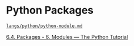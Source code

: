 # Python Packages

[`langs/python/python-module.md`](/langs/python/python-module.md)

[6.4. Packages - 6. Modules — The Python Tutorial](https://docs.python.org/3.7/tutorial/modules.html#packages)
